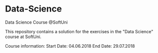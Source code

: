 # Data-Science
Data Science Course @SoftUni

This repository contains a solution for the exercises in the "Data Science" course at SoftUni.

Course information: Start Date: 04.06.2018 End Date: 29.07.2018
